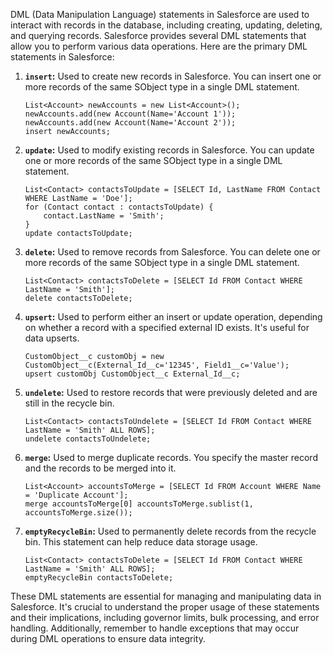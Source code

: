 DML (Data Manipulation Language) statements in Salesforce are used to interact with records in the database, including creating, updating, deleting, and querying records. Salesforce provides several DML statements that allow you to perform various data operations. Here are the primary DML statements in Salesforce:

1. **`insert`:** Used to create new records in Salesforce. You can insert one or more records of the same SObject type in a single DML statement.

   ```apex
   List<Account> newAccounts = new List<Account>();
   newAccounts.add(new Account(Name='Account 1'));
   newAccounts.add(new Account(Name='Account 2'));
   insert newAccounts;
   ```

2. **`update`:** Used to modify existing records in Salesforce. You can update one or more records of the same SObject type in a single DML statement.

   ```apex
   List<Contact> contactsToUpdate = [SELECT Id, LastName FROM Contact WHERE LastName = 'Doe'];
   for (Contact contact : contactsToUpdate) {
       contact.LastName = 'Smith';
   }
   update contactsToUpdate;
   ```

3. **`delete`:** Used to remove records from Salesforce. You can delete one or more records of the same SObject type in a single DML statement.

   ```apex
   List<Contact> contactsToDelete = [SELECT Id FROM Contact WHERE LastName = 'Smith'];
   delete contactsToDelete;
   ```

4. **`upsert`:** Used to perform either an insert or update operation, depending on whether a record with a specified external ID exists. It's useful for data upserts.

   ```apex
   CustomObject__c customObj = new CustomObject__c(External_Id__c='12345', Field1__c='Value');
   upsert customObj CustomObject__c External_Id__c;
   ```

5. **`undelete`:** Used to restore records that were previously deleted and are still in the recycle bin.

   ```apex
   List<Contact> contactsToUndelete = [SELECT Id FROM Contact WHERE LastName = 'Smith' ALL ROWS];
   undelete contactsToUndelete;
   ```

6. **`merge`:** Used to merge duplicate records. You specify the master record and the records to be merged into it.

   ```apex
   List<Account> accountsToMerge = [SELECT Id FROM Account WHERE Name = 'Duplicate Account'];
   merge accountsToMerge[0] accountsToMerge.sublist(1, accountsToMerge.size());
   ```

7. **`emptyRecycleBin`:** Used to permanently delete records from the recycle bin. This statement can help reduce data storage usage.

   ```apex
   List<Contact> contactsToDelete = [SELECT Id FROM Contact WHERE LastName = 'Smith' ALL ROWS];
   emptyRecycleBin contactsToDelete;
   ```

These DML statements are essential for managing and manipulating data in Salesforce. It's crucial to understand the proper usage of these statements and their implications, including governor limits, bulk processing, and error handling. Additionally, remember to handle exceptions that may occur during DML operations to ensure data integrity.
